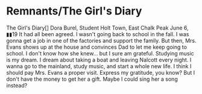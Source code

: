# Remnants/The Girl's Diary

The Girl's Diary[]
Dora Burel, Student
Holt Town, East Chalk Peak
June 6, ▮▮19
It had all been agreed. I wasn't going back to school in the fall. I was gonna get a job in one of the factories and support the family. But then, Mrs. Evans shows up at the house and convinces Dad to let me keep going to school. I don't know how she knew... but I sure am grateful. Studying music is my dream. I dream about taking a boat and leaving Nalcott every night. I wanna go to the mainland, study music, and start a whole new life.
I think I should pay Mrs. Evans a proper visit. Express my gratitude, you know? But I don't have the money to get her a gift. Maybe I could sing her a song instead?
